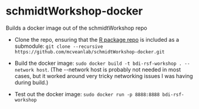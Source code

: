 # schmidtWorkshop-docker
Builds a docker image out of the schmidtWorkshop repo

- Clone the repo, ensuring that the [R package repo](https://github.com/mcveanlab/schmidtWorkshop)
  is included as a submodule: ``git clone --recursive https://github.com/mcveanlab/schmidtWorkshop-docker.git``

- Build the docker image: ``sudo docker build -t bdi-rsf-workshop . --network host``.
  (The --network host is probably not needed in most cases, but it worked around 
  very tricky networking issues I was having during build.)

- Test out the docker image: ``sudo docker run -p 8888:8888 bdi-rsf-workshop``
